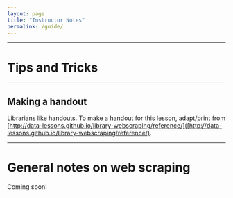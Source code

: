 ```yaml
---
layout: page
title: "Instructor Notes"
permalink: /guide/
---
```


____
# Tips and Tricks

____
## Making a handout

Librarians like handouts. To make a handout for this lesson, adapt/print from [http://data-lessons.github.io/library-webscraping/reference/]([http://data-lessons.github.io/library-webscraping/reference/).
  
_____
# General notes on web scraping

Coming soon!
